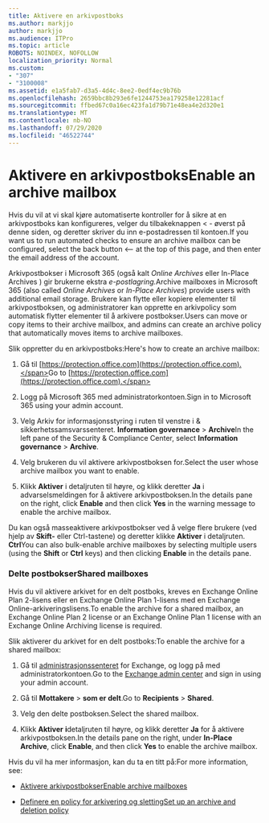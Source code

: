 ```yaml
---
title: Aktivere en arkivpostboks
ms.author: markjjo
author: markjjo
ms.audience: ITPro
ms.topic: article
ROBOTS: NOINDEX, NOFOLLOW
localization_priority: Normal
ms.custom:
- "307"
- "3100008"
ms.assetid: e1a5fab7-d3a5-4d4c-8ee2-0edf4ec9b76b
ms.openlocfilehash: 2659bbc8b293e6fe1244753ea179258e12281acf
ms.sourcegitcommit: ffbed67c0a16ec423fa1d79b71e48ea4e2d320e1
ms.translationtype: MT
ms.contentlocale: nb-NO
ms.lasthandoff: 07/29/2020
ms.locfileid: "46522744"
---
```

# <a name="enable-an-archive-mailbox"></a><span data-ttu-id="822fa-102">Aktivere en arkivpostboks</span><span class="sxs-lookup"><span data-stu-id="822fa-102">Enable an archive mailbox</span></span>

<span data-ttu-id="822fa-103">Hvis du vil at vi skal kjøre automatiserte kontroller for å sikre at en arkivpostboks kan konfigureres, velger du tilbakeknappen < - øverst på denne siden, og deretter skriver du inn e-postadressen til kontoen.</span><span class="sxs-lookup"><span data-stu-id="822fa-103">If you want us to run automated checks to ensure an archive mailbox can be configured, select the back button <-- at the top of this page, and then enter the email address of the account.</span></span>

<span data-ttu-id="822fa-104">Arkivpostbokser i Microsoft 365 (også kalt *Online Archives* eller In-Place Archives ) gir brukerne ekstra *e-postlagring.*</span><span class="sxs-lookup"><span data-stu-id="822fa-104">Archive mailboxes in Microsoft 365 (also called *Online Archives* or *In-Place Archives*) provide users with additional email storage.</span></span> <span data-ttu-id="822fa-105">Brukere kan flytte eller kopiere elementer til arkivpostboksen, og administratorer kan opprette en arkivpolicy som automatisk flytter elementer til å arkivere postbokser.</span><span class="sxs-lookup"><span data-stu-id="822fa-105">Users can move or copy items to their archive mailbox, and admins can create an archive policy that automatically moves items to archive mailboxes.</span></span>
  
<span data-ttu-id="822fa-106">Slik oppretter du en arkivpostboks:</span><span class="sxs-lookup"><span data-stu-id="822fa-106">Here's how to create an archive mailbox:</span></span>
  
1. <span data-ttu-id="822fa-107">Gå til [https://protection.office.com](https://protection.office.com).</span><span class="sxs-lookup"><span data-stu-id="822fa-107">Go to [https://protection.office.com](https://protection.office.com).</span></span>

2. <span data-ttu-id="822fa-108">Logg på Microsoft 365 med administratorkontoen.</span><span class="sxs-lookup"><span data-stu-id="822fa-108">Sign in to Microsoft 365 using your admin account.</span></span>

3. <span data-ttu-id="822fa-109">Velg Arkiv for informasjonsstyring i ruten til venstre i &amp; sikkerhetssamsvarssenteret. **Information governance** \> **Archive**</span><span class="sxs-lookup"><span data-stu-id="822fa-109">In the left pane of the Security &amp; Compliance Center, select **Information governance** \> **Archive**.</span></span>

4. <span data-ttu-id="822fa-110">Velg brukeren du vil aktivere arkivpostboksen for.</span><span class="sxs-lookup"><span data-stu-id="822fa-110">Select the user whose archive mailbox you want to enable.</span></span>

5. <span data-ttu-id="822fa-111">Klikk **Aktiver** i detaljruten til høyre, og klikk deretter **Ja** i advarselsmeldingen for å aktivere arkivpostboksen.</span><span class="sxs-lookup"><span data-stu-id="822fa-111">In the details pane on the right, click **Enable** and then click **Yes** in the warning message to enable the archive mailbox.</span></span>

<span data-ttu-id="822fa-112">Du kan også masseaktivere arkivpostbokser ved å velge flere brukere (ved hjelp av **Skift-** eller Ctrl-tastene) og deretter klikke **Aktiver** i detaljruten. **Ctrl**</span><span class="sxs-lookup"><span data-stu-id="822fa-112">You can also bulk-enable archive mailboxes by selecting multiple users (using the **Shift** or **Ctrl** keys) and then clicking **Enable** in the details pane.</span></span>
  
### <a name="shared-mailboxes"></a><span data-ttu-id="822fa-113">Delte postbokser</span><span class="sxs-lookup"><span data-stu-id="822fa-113">Shared mailboxes</span></span>

<span data-ttu-id="822fa-114">Hvis du vil aktivere arkivet for en delt postboks, kreves en Exchange Online Plan 2-lisens eller en Exchange Online Plan 1-lisens med en Exchange Online-arkiveringslisens.</span><span class="sxs-lookup"><span data-stu-id="822fa-114">To enable the archive for a shared mailbox, an Exchange Online Plan 2 license or an Exchange Online Plan 1 license with an Exchange Online Archiving license is required.</span></span>  

<span data-ttu-id="822fa-115">Slik aktiverer du arkivet for en delt postboks:</span><span class="sxs-lookup"><span data-stu-id="822fa-115">To enable the archive for a shared mailbox:</span></span>

1. <span data-ttu-id="822fa-116">Gå til [administrasjonssenteret](https://outlook.office365.com/ecp) for Exchange, og logg på med administratorkontoen.</span><span class="sxs-lookup"><span data-stu-id="822fa-116">Go to the [Exchange admin center](https://outlook.office365.com/ecp) and sign in using your admin account.</span></span>

2. <span data-ttu-id="822fa-117">Gå til **Mottakere**  >  **som er delt**.</span><span class="sxs-lookup"><span data-stu-id="822fa-117">Go to **Recipients** > **Shared**.</span></span>

3. <span data-ttu-id="822fa-118">Velg den delte postboksen.</span><span class="sxs-lookup"><span data-stu-id="822fa-118">Select the shared mailbox.</span></span>

4. <span data-ttu-id="822fa-119">Klikk **Aktiver** **i**detaljruten til høyre, og klikk deretter **Ja** for å aktivere arkivpostboksen.</span><span class="sxs-lookup"><span data-stu-id="822fa-119">In the details pane on the right, under **In-Place Archive**, click **Enable**, and then click **Yes** to enable the archive mailbox.</span></span>

<span data-ttu-id="822fa-120">Hvis du vil ha mer informasjon, kan du ta en titt på:</span><span class="sxs-lookup"><span data-stu-id="822fa-120">For more information, see:</span></span>
  
- [<span data-ttu-id="822fa-121">Aktivere arkivpostbokser</span><span class="sxs-lookup"><span data-stu-id="822fa-121">Enable archive mailboxes</span></span>](https://docs.microsoft.com/microsoft-365/compliance/enable-archive-mailboxes)

- [<span data-ttu-id="822fa-122">Definere en policy for arkivering og sletting</span><span class="sxs-lookup"><span data-stu-id="822fa-122">Set up an archive and deletion policy</span></span>](https://docs.microsoft.com//office365/securitycompliance/set-up-an-archive-and-deletion-policy-for-mailboxes)
